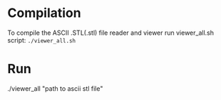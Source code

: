 # Compilation

To compile the ASCII .STL(.stl) file reader and viewer run viewer_all.sh script: `./viewer_all.sh`

# Run

 ./viewer_all "path to ascii stl file"
